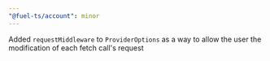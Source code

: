 ```yaml
---
"@fuel-ts/account": minor
---
```


Added `requestMiddleware` to `ProviderOptions` as a way to allow the user the modification of each fetch call's request

